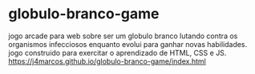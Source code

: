 # globulo-branco-game
 jogo arcade para web sobre ser um globulo branco lutando contra os organismos infecciosos enquanto evolui para ganhar novas habilidades. jogo construido para exercitar o aprendizado de HTML, CSS e JS. https://j4marcos.github.io/globulo-branco-game/index.html
